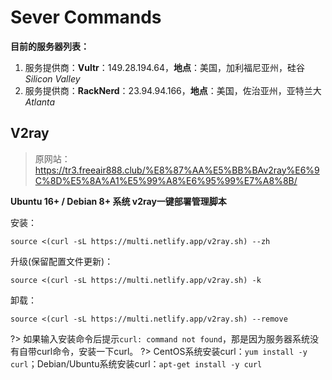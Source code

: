 # Sever Commands
**目前的服务器列表：**

1. 服务提供商：**Vultr**：149.28.194.64，**地点**：美国，加利福尼亚州，硅谷 _Silicon Valley_
2. 服务提供商：**RackNerd**：23.94.94.166，**地点**：美国，佐治亚州，亚特兰大 _Atlanta_
## V2ray
> 原网站：https://tr3.freeair888.club/%E8%87%AA%E5%BB%BAv2ray%E6%9C%8D%E5%8A%A1%E5%99%A8%E6%95%99%E7%A8%8B/

**Ubuntu 16+ / Debian 8+ 系统 v2ray一键部署管理脚本**

安装：

```
source <(curl -sL https://multi.netlify.app/v2ray.sh) --zh
```

升级(保留配置文件更新)：

```
source <(curl -sL https://multi.netlify.app/v2ray.sh) -k
```

卸载：

```
source <(curl -sL https://multi.netlify.app/v2ray.sh) --remove
```

?> 如果输入安装命令后提示`curl: command not found`，那是因为服务器系统没有自带curl命令，安装一下curl。
?> CentOS系统安装curl：`yum install -y curl`；Debian/Ubuntu系统安装curl：`apt-get install -y curl`
